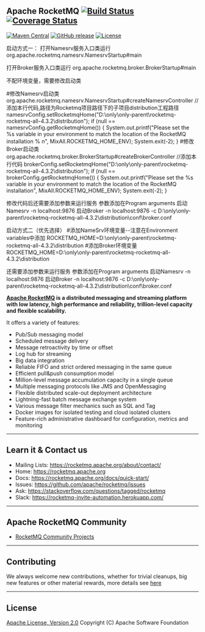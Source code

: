 ## Apache RocketMQ [![Build Status](https://travis-ci.org/apache/rocketmq.svg?branch=master)](https://travis-ci.org/apache/rocketmq) [![Coverage Status](https://coveralls.io/repos/github/apache/rocketmq/badge.svg?branch=master)](https://coveralls.io/github/apache/rocketmq?branch=master)
[![Maven Central](https://maven-badges.herokuapp.com/maven-central/org.apache.rocketmq/rocketmq-all/badge.svg)](http://search.maven.org/#search%7Cga%7C1%7Corg.apache.rocketmq)
[![GitHub release](https://img.shields.io/badge/release-download-orange.svg)](https://rocketmq.apache.org/dowloading/releases)
[![License](https://img.shields.io/badge/license-Apache%202-4EB1BA.svg)](https://www.apache.org/licenses/LICENSE-2.0.html)


启动方式一：
打开Namesrv服务入口类运行
org.apache.rocketmq.namesrv.NamesrvStartup#main

打开Broker服务入口类运行
org.apache.rocketmq.broker.BrokerStartup#main


不配环境变量，需要修改启动类

#修改Namesrv启动类
org.apache.rocketmq.namesrv.NamesrvStartup#createNamesrvController
//添加本行代码,路径为Rocketmq项目路径下的子项目distribution工程路径
namesrvConfig.setRocketmqHome("D:\\only\\only-parent\\rocketmq-rocketmq-all-4.3.2\\distribution");
if (null == namesrvConfig.getRocketmqHome()) {
    System.out.printf("Please set the %s variable in your environment to match the location of the RocketMQ installation % n", MixAll.ROCKETMQ_HOME_ENV);
    System.exit(-2);
}
#修改Broker启动类
org.apache.rocketmq.broker.BrokerStartup#createBrokerController
//添加本行代码
brokerConfig.setRocketmqHome("D:\\only\\only-parent\\rocketmq-rocketmq-all-4.3.2\\distribution");
if (null == brokerConfig.getRocketmqHome()) {
    System.out.printf("Please set the %s variable in your environment to match the location of the RocketMQ installation", MixAll.ROCKETMQ_HOME_ENV);
    System.exit(-2);
}

修改代码后还需要添加参数来运行服务
参数添加在Program arguments
启动Namesrv
-n localhost:9876
启动Broker
-n localhost:9876 -c D:\\only\\only-parent\\rocketmq-rocketmq-all-4.3.2\\distribution\\conf\\broker.conf


启动方式二（优先选择）
#添加NameSrv环境变量--注意在Environment variables中添加
ROCKETMQ_HOME=D:\\only\\only-parent\\rocketmq-rocketmq-all-4.3.2\\distribution
#添加Broker环境变量
ROCKETMQ_HOME=D:\\only\\only-parent\\rocketmq-rocketmq-all-4.3.2\\distribution

还需要添加参数来运行服务
参数添加在Program arguments
启动Namesrv
-n localhost:9876
启动Broker
-n localhost:9876 -c D:\\only\\only-parent\\rocketmq-rocketmq-all-4.3.2\\distribution\\conf\\broker.conf





**[Apache RocketMQ](https://rocketmq.apache.org) is a distributed messaging and streaming platform with low latency, high performance and reliability, trillion-level capacity and flexible scalability.**

It offers a variety of features:

* Pub/Sub messaging model
* Scheduled message delivery
* Message retroactivity by time or offset
* Log hub for streaming
* Big data integration
* Reliable FIFO and strict ordered messaging in the same queue
* Efficient pull&push consumption model
* Million-level message accumulation capacity in a single queue
* Multiple messaging protocols like JMS and OpenMessaging
* Flexible distributed scale-out deployment architecture
* Lightning-fast batch message exchange system
* Various message filter mechanics such as SQL and Tag
* Docker images for isolated testing and cloud isolated clusters
* Feature-rich administrative dashboard for configuration, metrics and monitoring


----------

## Learn it & Contact us
* Mailing Lists: <https://rocketmq.apache.org/about/contact/>
* Home: <https://rocketmq.apache.org>
* Docs: <https://rocketmq.apache.org/docs/quick-start/>
* Issues: <https://github.com/apache/rocketmq/issues>
* Ask: <https://stackoverflow.com/questions/tagged/rocketmq>
* Slack: <https://rocketmq-invite-automation.herokuapp.com/>
 

----------

## Apache RocketMQ Community
* [RocketMQ Community Projects](https://github.com/apache/rocketmq-externals)

----------

## Contributing
We always welcome new contributions, whether for trivial cleanups, big new features or other material rewards, more details see [here](http://rocketmq.apache.org/docs/how-to-contribute/) 
 
----------
## License
[Apache License, Version 2.0](http://www.apache.org/licenses/LICENSE-2.0.html) Copyright (C) Apache Software Foundation
